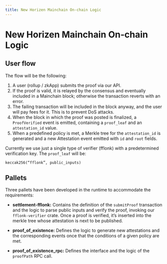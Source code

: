 ```yaml
---
title: New Horizen Mainchain On-chain Logic
---
```


# New Horizen Mainchain On-chain Logic

## User flow
The flow will be the following:

1. A user (rollup / zkApp) submits the proof via our API.
2. If the proof is valid, it is relayed by the consensus and eventually included in a Mainchain block; otherwise the transaction reverts with an error.
3. The failing transaction will be included in the block anyway, and the user will pay fees for it. This is to prevent DoS attacks.
4. When the block in which the proof was posted is finalized,  a `ProofVerified` event is emitted, containing a `proof_leaf` and an `attestation_id` value.
5. When a predefined policy is met, a Merkle tree for the `attestation_id` is generated and a new Attestation event emitted with `id` and `root` fields.


Currently we use just a single type of verifier (fflonk) with a predetermined verification key. The `proof_leaf` will be:

```
keccak256(“fflonk”, public_inputs)
```

## Pallets
Three pallets have been developed in the runtime to accommodate the requirements:


- **settlement-fflonk:** Contains the definition of the `submitProof` transaction and the logic to parse public inputs and verify the proof, invoking our `fflonk-verifier` crate. Once a proof is verified, it’s inserted into the merkle tree whose attestation is next to be published.


- **proof_of_existence:** Defines the logic to generate new attestations and the corresponding events once that the conditions of a given policy are met.


- **proof_of_existence_rpc:** Defines the interface and the logic of the `proofPath` RPC call.
